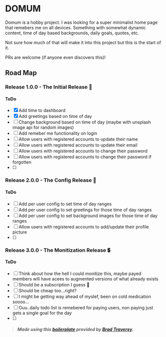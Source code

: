 # DOMUM
Domum is a hobby project. I was looking for a super minimalist home page that remebers me on all devices. Something with somewhat dynamic content, time of day based backgrounds, daily goals, quotes, etc.

Not sure how much of that will make it into this project but this is the start of it.

PRs are welcome (if anyone even discovers this)!

## Road Map

### Release 1.0.0 - The Initial Release 🚀
#### ToDo
- [x] Add time to dashboard
- [x] Add greetings based on time of day
- [ ] Change background based on time of day (maybe with unsplash image api for random images)
- [ ] Add remeber me functionality on login
- [ ] Allow users with registered accounts to update their name
- [ ] Allow users with registered accounts to update their email
- [ ] Allow users with registered accounts to change their password
- [ ] Allow users with registered accounts to change their password if forgotten
- [ ] 


### Release 2.0.0 - The Config Release 🔧
#### ToDo
- [ ] Add per user config to set time of day ranges
- [ ] Add per user config to set greetings for those time of day ranges
- [ ] Add per user config to set background images for those time of day ranges
- [ ] Allow users with registered accounts to add/update their profile picture
- [ ] 


### Release 3.0.0 - The Monitization Release 💲
#### ToDo
- [ ] Think about how the hell I could monitize this, maybe payed members will have acees to augmented versions of what already exists
- [ ] Should be a subscription I guess 🤷‍
- [ ] Should be cheap too...right?
- [ ] I might be getting way ahead of myslef, been on cold medication soooo...
- [ ] Ouu..daily todo list is remebered for paying users, non paying just gets a single goal for the day
- [ ]

> ##### Made using this [boilerplate](https://github.com/bradtraversy/node_passport_login) provided by [Brad Traversy](https://github.com/bradtraversy).